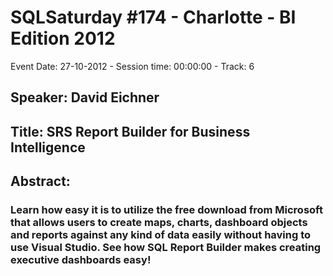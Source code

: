 # SQLSaturday #174 - Charlotte - BI Edition 2012
Event Date: 27-10-2012 - Session time: 00:00:00 - Track: 6
## Speaker: David Eichner
## Title: SRS Report Builder for Business Intelligence
## Abstract:
### Learn how easy it is to utilize the free download from Microsoft that allows users to create maps, charts, dashboard objects and reports against any kind of data easily without having to use Visual Studio.  See how SQL Report Builder makes creating executive dashboards easy!
